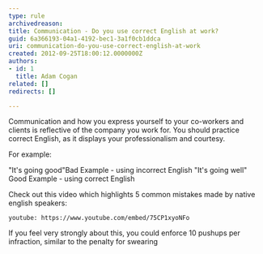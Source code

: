 ```yaml
---
type: rule
archivedreason: 
title: Communication - Do you use correct English at work?
guid: 6a366193-04a1-4192-bec1-3a1f0cb1ddca
uri: communication-do-you-use-correct-english-at-work
created: 2012-09-25T18:00:12.0000000Z
authors:
- id: 1
  title: Adam Cogan
related: []
redirects: []

---
```


Communication and how you express yourself to your co-workers and clients is reflective                     of the company you work for. You should practice correct English,                     as it displays your professionalism and courtesy.

For example:

<!--endintro-->
 "It's going good"Bad Example - using incorrect English "It's going well"
Good Example - using correct English


Check out this video which highlights 5 common mistakes made by native english speakers:

`youtube: https://www.youtube.com/embed/75CP1xyoNFo`




If you feel very strongly about this, you could enforce 10 pushups per infraction, similar to the penalty for swearing
